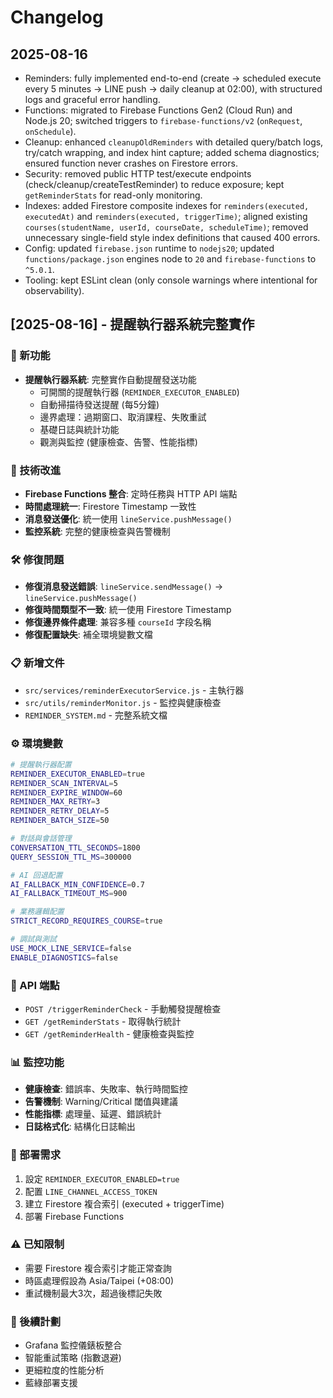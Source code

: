 # Changelog

## 2025-08-16

- Reminders: fully implemented end-to-end (create → scheduled execute every 5 minutes → LINE push → daily cleanup at 02:00), with structured logs and graceful error handling.
- Functions: migrated to Firebase Functions Gen2 (Cloud Run) and Node.js 20; switched triggers to `firebase-functions/v2` (`onRequest`, `onSchedule`).
- Cleanup: enhanced `cleanupOldReminders` with detailed query/batch logs, try/catch wrapping, and index hint capture; added schema diagnostics; ensured function never crashes on Firestore errors.
- Security: removed public HTTP test/execute endpoints (check/cleanup/createTestReminder) to reduce exposure; kept `getReminderStats` for read-only monitoring.
- Indexes: added Firestore composite indexes for `reminders(executed, executedAt)` and `reminders(executed, triggerTime)`; aligned existing `courses(studentName, userId, courseDate, scheduleTime)`; removed unnecessary single-field style index definitions that caused 400 errors.
- Config: updated `firebase.json` runtime to `nodejs20`; updated `functions/package.json` engines node to `20` and `firebase-functions` to `^5.0.1`.
- Tooling: kept ESLint clean (only console warnings where intentional for observability).


## [2025-08-16] - 提醒執行器系統完整實作

### 🎯 新功能
- **提醒執行器系統**: 完整實作自動提醒發送功能
  - 可開關的提醒執行器 (`REMINDER_EXECUTOR_ENABLED`)
  - 自動掃描待發送提醒 (每5分鐘)
  - 邊界處理：過期窗口、取消課程、失敗重試
  - 基礎日誌與統計功能
  - 觀測與監控 (健康檢查、告警、性能指標)

### 🔧 技術改進
- **Firebase Functions 整合**: 定時任務與 HTTP API 端點
- **時間處理統一**: Firestore Timestamp 一致性
- **消息發送優化**: 統一使用 `lineService.pushMessage()`
- **監控系統**: 完整的健康檢查與告警機制

### 🛠️ 修復問題
- **修復消息發送錯誤**: `lineService.sendMessage()` → `lineService.pushMessage()`
- **修復時間類型不一致**: 統一使用 Firestore Timestamp
- **修復邊界條件處理**: 兼容多種 `courseId` 字段名稱
- **修復配置缺失**: 補全環境變數文檔

### 📋 新增文件
- `src/services/reminderExecutorService.js` - 主執行器
- `src/utils/reminderMonitor.js` - 監控與健康檢查
- `REMINDER_SYSTEM.md` - 完整系統文檔

### ⚙️ 環境變數
```bash
# 提醒執行器配置
REMINDER_EXECUTOR_ENABLED=true
REMINDER_SCAN_INTERVAL=5
REMINDER_EXPIRE_WINDOW=60
REMINDER_MAX_RETRY=3
REMINDER_RETRY_DELAY=5
REMINDER_BATCH_SIZE=50

# 對話與會話管理
CONVERSATION_TTL_SECONDS=1800
QUERY_SESSION_TTL_MS=300000

# AI 回退配置
AI_FALLBACK_MIN_CONFIDENCE=0.7
AI_FALLBACK_TIMEOUT_MS=900

# 業務邏輯配置
STRICT_RECORD_REQUIRES_COURSE=true

# 調試與測試
USE_MOCK_LINE_SERVICE=false
ENABLE_DIAGNOSTICS=false
```

### 🔗 API 端點
- `POST /triggerReminderCheck` - 手動觸發提醒檢查
- `GET /getReminderStats` - 取得執行統計
- `GET /getReminderHealth` - 健康檢查與監控

### 📊 監控功能
- **健康檢查**: 錯誤率、失敗率、執行時間監控
- **告警機制**: Warning/Critical 閾值與建議
- **性能指標**: 處理量、延遲、錯誤統計
- **日誌格式化**: 結構化日誌輸出

### 🚀 部署需求
1. 設定 `REMINDER_EXECUTOR_ENABLED=true`
2. 配置 `LINE_CHANNEL_ACCESS_TOKEN`
3. 建立 Firestore 複合索引 (executed + triggerTime)
4. 部署 Firebase Functions

### ⚠️ 已知限制
- 需要 Firestore 複合索引才能正常查詢
- 時區處理假設為 Asia/Taipei (+08:00)
- 重試機制最大3次，超過後標記失敗

### 🔮 後續計劃
- Grafana 監控儀錶板整合
- 智能重試策略 (指數退避)
- 更細粒度的性能分析
- 藍綠部署支援
